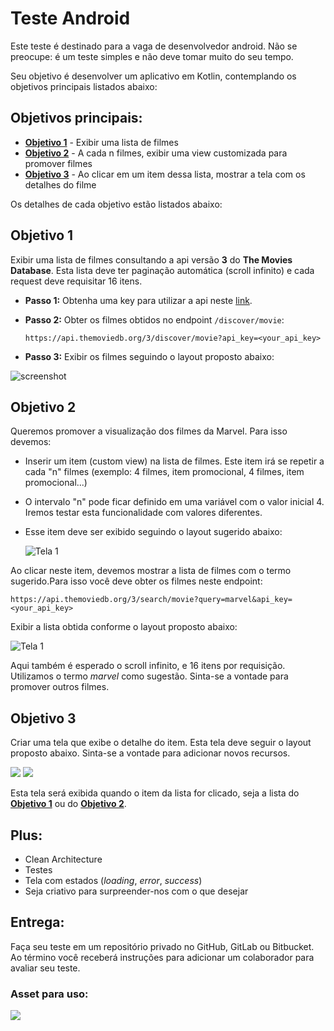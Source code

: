 # Teste Android

Este teste é destinado para a vaga de desenvolvedor android. Não se preocupe: é um teste simples e não deve tomar muito do seu tempo.

Seu objetivo é desenvolver um aplicativo em Kotlin, contemplando  os objetivos principais listados abaixo:

## Objetivos principais:
* **[Objetivo 1](https://github.com/vivadecora/vd-android-test#objetivo-1)** - Exibir uma lista de filmes 
* **[Objetivo 2](https://github.com/vivadecora/vd-android-test#objetivo-2)** - A cada n filmes, exibir uma view customizada para promover filmes
* **[Objetivo 3](https://github.com/vivadecora/vd-android-test#objetivo-3)** - Ao clicar em um item dessa lista, mostrar a tela com os detalhes do filme

Os detalhes de cada objetivo estão listados abaixo:

## Objetivo 1
Exibir uma lista de filmes consultando a api versão **3** do **The Movies Database**. Esta lista deve ter paginação automática (scroll infinito) e cada request deve requisitar 16 itens.
* **Passo 1:** Obtenha uma key para utilizar a api neste [link](https://developers.themoviedb.org/3/getting-started/introduction).
* **Passo 2:** Obter os filmes obtidos no endpoint `/discover/movie`:

   ```https://api.themoviedb.org/3/discover/movie?api_key=<your_api_key>```
* **Passo 3:** Exibir os filmes seguindo o layout proposto abaixo:

![screenshot](https://github.com/vivadecora/vd-android-test/blob/master/Android-1.png)


## Objetivo 2
Queremos promover a visualização dos filmes da Marvel. Para isso devemos:
* Inserir um item (custom view) na lista de filmes. Este item irá se repetir a cada "n" filmes (exemplo: 4 filmes, item promocional, 4 filmes, item promocional...)
* O intervalo "n" pode ficar definido em uma variável com o valor inicial 4. Iremos testar esta funcionalidade com valores diferentes.
* Esse item deve ser exibido seguindo o layout sugerido abaixo:

  ![Tela 1](https://github.com/vivadecora/vd-android-test/blob/master/android-3.png)

Ao clicar neste item, devemos mostrar a lista de filmes com o termo sugerido.Para isso você deve obter os filmes neste endpoint:

```https://api.themoviedb.org/3/search/movie?query=marvel&api_key=<your_api_key>```

Exibir a lista obtida conforme o layout proposto abaixo:

  ![Tela 1](https://github.com/vivadecora/vd-android-test/blob/master/Android-1.0.png)

Aqui também é esperado o scroll infinito, e 16 itens por requisição.
Utilizamos o termo *marvel* como sugestão. Sinta-se a vontade para promover outros filmes.

## Objetivo 3
Criar uma tela que exibe o detalhe do item. Esta tela deve seguir o layout proposto abaixo. Sinta-se a vontade para adicionar novos recursos.

![](https://github.com/vivadecora/vd-android-test/blob/master/Android-2.0.png)
![](https://github.com/vivadecora/vd-android-test/blob/master/Android-2.png)

Esta tela será exibida quando o item da lista for clicado, seja a lista do **[Objetivo 1](https://github.com/vivadecora/vd-android-test#objetivo-1)** ou do **[Objetivo 2](https://github.com/vivadecora/vd-android-test#objetivo-2)**.

## Plus:
* Clean Architecture
* Testes
* Tela com estados (*loading*, *error*, *success*)
* Seja criativo para surpreender-nos com o que desejar

## Entrega:
Faça seu teste em um repositório privado no GitHub, GitLab ou Bitbucket. Ao término você receberá instruções para adicionar um colaborador para avaliar seu teste.

### Asset para uso:

![](https://github.com/vivadecora/vd-android-test/blob/master/captain-marvel.png)

